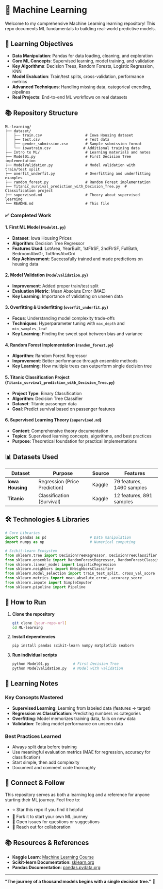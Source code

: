 # 🤖 Machine Learning 

Welcome to my comprehensive Machine Learning learning repository! This repo documents ML fundamentals to building real-world predictive models.

## 🎯 Learning Objectives

- **Data Manipulation**: Pandas for data loading, cleaning, and exploration
- **Core ML Concepts**: Supervised learning, model training, and validation
- **Key Algorithms**: Decision Trees, Random Forests, Logistic Regression, KNN
- **Model Evaluation**: Train/test splits, cross-validation, performance metrics
- **Advanced Techniques**: Handling missing data, categorical encoding, pipelines
- **Real Projects**: End-to-end ML workflows on real datasets

## 📚 Repository Structure

```
ML-learning/
├── dataset/
│   ├── train.csv                    # Iowa Housing dataset
│   ├── test.csv                     # Test data
│   ├── gender_submission.csv        # Sample submission format
│   └── iowatrain.csv               # Additional training data
├── Intro to ML/                     # Learning materials and notes
├── Model01.py                       # First Decision Tree implementation
├── ModelValidation.py               # Model validation with train/test split
├── overfit_underfit.py              # Overfitting and underfitting examples
├── random_forest.py                 # Random Forest implementation
├── Titanic_survival_prediction_with_Decision_Tree.py  # Classification project
├── supervised.md                    # Theory about supervised learning
└── README.md                        # This file
```


### ✅ Completed Work

#### 1. **First ML Model** (`Model01.py`)
- **Dataset**: Iowa Housing Prices
- **Algorithm**: Decision Tree Regressor
- **Features Used**: LotArea, YearBuilt, 1stFlrSF, 2ndFlrSF, FullBath, BedroomAbvGr, TotRmsAbvGrd
- **Key Achievement**: Successfully trained and made predictions on housing data

#### 2. **Model Validation** (`ModelValidation.py`)
- **Improvement**: Added proper train/test split
- **Evaluation Metric**: Mean Absolute Error (MAE)
- **Key Learning**: Importance of validating on unseen data

#### 3. **Overfitting & Underfitting** (`overfit_underfit.py`)
- **Focus**: Understanding model complexity trade-offs
- **Techniques**: Hyperparameter tuning with `max_depth` and `min_samples_leaf`
- **Key Learning**: Finding the sweet spot between bias and variance

#### 4. **Random Forest Implementation** (`random_forest.py`)
- **Algorithm**: Random Forest Regressor
- **Improvement**: Better performance through ensemble methods
- **Key Learning**: How multiple trees can outperform single decision tree

#### 5. **Titanic Classification Project** (`Titanic_survival_prediction_with_Decision_Tree.py`)
- **Project Type**: Binary Classification
- **Algorithm**: Decision Tree Classifier
- **Dataset**: Titanic passenger data
- **Goal**: Predict survival based on passenger features

#### 6. **Supervised Learning Theory** (`supervised.md`)
- **Content**: Comprehensive theory documentation
- **Topics**: Supervised learning concepts, algorithms, and best practices
- **Purpose**: Theoretical foundation for practical implementations



## 📊 Datasets Used

| Dataset | Purpose | Source | Features |
|---------|---------|--------|----------|
| **Iowa Housing** | Regression (Price Prediction) | Kaggle | 79 features, 1460 samples |
| **Titanic** | Classification (Survival) | Kaggle | 12 features, 891 samples |

## 🛠️ Technologies & Libraries

```python
# Core Libraries
import pandas as pd                    # Data manipulation
import numpy as np                     # Numerical computing

# Scikit-learn Ecosystem
from sklearn.tree import DecisionTreeRegressor, DecisionTreeClassifier
from sklearn.ensemble import RandomForestRegressor, RandomForestClassifier
from sklearn.linear_model import LogisticRegression
from sklearn.neighbors import KNeighborsClassifier
from sklearn.model_selection import train_test_split, cross_val_score
from sklearn.metrics import mean_absolute_error, accuracy_score
from sklearn.impute import SimpleImputer
from sklearn.pipeline import Pipeline
```




## 🔧 How to Run

1. **Clone the repository**
   ```bash
   git clone [your-repo-url]
   cd ML-learning
   ```

2. **Install dependencies**
   ```bash
   pip install pandas scikit-learn numpy matplotlib seaborn
   ```

3. **Run individual scripts**
   ```bash
   python Model01.py           # First Decision Tree
   python ModelValidation.py   # Model with validation
   ```

## 📝 Learning Notes

### Key Concepts Mastered
- **Supervised Learning**: Learning from labeled data (features → target)
- **Regression vs Classification**: Predicting numbers vs categories
- **Overfitting**: Model memorizes training data, fails on new data
- **Validation**: Testing model performance on unseen data

### Best Practices Learned
- Always split data before training
- Use meaningful evaluation metrics (MAE for regression, accuracy for classification)
- Start simple, then add complexity
- Document and comment code thoroughly


## 🤝 Connect & Follow

This repository serves as both a learning log and a reference for anyone starting their ML journey. Feel free to:
- ⭐ Star this repo if you find it helpful
- 🍴 Fork it to start your own ML journey
- 📝 Open issues for questions or suggestions
- 📧 Reach out for collaboration

## 📚 Resources & References

- **Kaggle Learn**: [Machine Learning Course](https://www.kaggle.com/learn/machine-learning)
- **Scikit-learn Documentation**: [sklearn.org](https://scikit-learn.org/)
- **Pandas Documentation**: [pandas.pydata.org](https://pandas.pydata.org/)

---

**"The journey of a thousand models begins with a single decision tree."** 🌳

